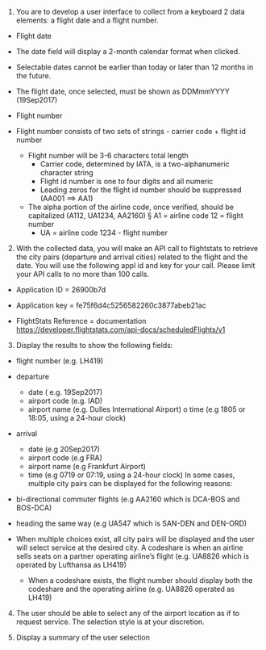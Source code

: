 
1. You are to develop a user interface to collect from a keyboard 2 data elements: a flight date and a flight number.

  * Flight date

  * The date field will display a 2-month calendar format when clicked.

  * Selectable dates cannot be earlier than today or later than 12 months in the future.

  * The flight date, once selected, must be shown as DDMmmYYYY (19Sep2017)

  * Flight number

  * Flight number consists of two sets of strings - carrier code + flight id number
    * Flight number will be 3-6 characters total length
      * Carrier code, determined by IATA, is a two-alphanumeric character string
      * Flight id number is one to four digits and all numeric
      * Leading zeros for the flight id number should be suppressed (AA001 ==> AA1)
    * The alpha portion of the airline code, once verified, should be capitalized (A112, UA1234, AA2160) § A1 = airline code 12 = flight number
      * UA = airline code 1234 - flight number

2. With the collected data, you will make an API call to flightstats to retrieve the city pairs (departure and arrival cities) related to the flight and the date. You will use the following appl id and key for your call. Please limit your API calls to no more than 100 calls.

  * Application ID = 26900b7d

  * Application key = fe75f6d4c5256582260c3877abeb21ac

  * FlightStats Reference = documentation https://developer.flightstats.com/api-docs/scheduledFlights/v1

3. Display the results to show the following fields:

  * flight number (e.g. LH419)

  * departure
    * date ( e.g. 19Sep2017)
    * airport code (e.g. IAD)
    * airport name (e.g. Dulles International Airport) o time (e.g 1805 or 18:05, using a 24-hour clock)

  * arrival
    * date (e.g 20Sep2017)
    * airport code (e.g FRA)
    * airport name (e.g Frankfurt Airport)
    * time (e.g 0719 or 07:19, using a 24-hour clock)
In some cases, multiple city pairs can be displayed for the following reasons:

  * bi-directional commuter flights (e.g AA2160 which is DCA-BOS and BOS-DCA)

  * heading the same way (e.g UA547 which is SAN-DEN and DEN-ORD)
 
  * When multiple choices exist, all city pairs will be displayed and the user will select service at the desired city.
A codeshare is when an airline sells seats on a partner operating airline’s flight (e.g. UA8826 which is operated by Lufthansa as LH419)
    * When a codeshare exists, the flight number should display both the codeshare and the operating airline (e.g. UA8826 operated as LH419)

4. The user should be able to select any of the airport location as if to request service. The selection style is at your discretion.

5. Display a summary of the user selection
